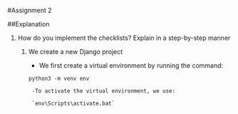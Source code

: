 #Assignment 2

##Explanation

1. How do you implement the checklists? Explain in a step-by-step manner
	1. We create a new Django project
 		- We first create a virtual environment by running the command:

   		`python3 -m venv env`

     		-To activate the virtual environment, we use:

     		`env\Scripts\activate.bat`
